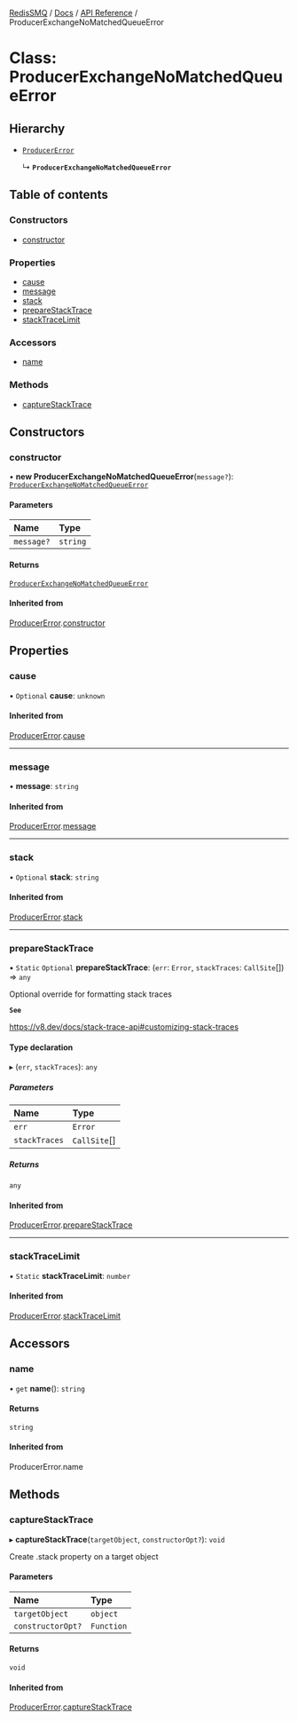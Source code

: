 [RedisSMQ](../../../README.md) / [Docs](../../README.md) / [API Reference](../README.md) / ProducerExchangeNoMatchedQueueError

# Class: ProducerExchangeNoMatchedQueueError

## Hierarchy

- [`ProducerError`](ProducerError.md)

  ↳ **`ProducerExchangeNoMatchedQueueError`**

## Table of contents

### Constructors

- [constructor](ProducerExchangeNoMatchedQueueError.md#constructor)

### Properties

- [cause](ProducerExchangeNoMatchedQueueError.md#cause)
- [message](ProducerExchangeNoMatchedQueueError.md#message)
- [stack](ProducerExchangeNoMatchedQueueError.md#stack)
- [prepareStackTrace](ProducerExchangeNoMatchedQueueError.md#preparestacktrace)
- [stackTraceLimit](ProducerExchangeNoMatchedQueueError.md#stacktracelimit)

### Accessors

- [name](ProducerExchangeNoMatchedQueueError.md#name)

### Methods

- [captureStackTrace](ProducerExchangeNoMatchedQueueError.md#capturestacktrace)

## Constructors

### constructor

• **new ProducerExchangeNoMatchedQueueError**(`message?`): [`ProducerExchangeNoMatchedQueueError`](ProducerExchangeNoMatchedQueueError.md)

#### Parameters

| Name | Type |
| :------ | :------ |
| `message?` | `string` |

#### Returns

[`ProducerExchangeNoMatchedQueueError`](ProducerExchangeNoMatchedQueueError.md)

#### Inherited from

[ProducerError](ProducerError.md).[constructor](ProducerError.md#constructor)

## Properties

### cause

• `Optional` **cause**: `unknown`

#### Inherited from

[ProducerError](ProducerError.md).[cause](ProducerError.md#cause)

___

### message

• **message**: `string`

#### Inherited from

[ProducerError](ProducerError.md).[message](ProducerError.md#message)

___

### stack

• `Optional` **stack**: `string`

#### Inherited from

[ProducerError](ProducerError.md).[stack](ProducerError.md#stack)

___

### prepareStackTrace

▪ `Static` `Optional` **prepareStackTrace**: (`err`: `Error`, `stackTraces`: `CallSite`[]) => `any`

Optional override for formatting stack traces

**`See`**

https://v8.dev/docs/stack-trace-api#customizing-stack-traces

#### Type declaration

▸ (`err`, `stackTraces`): `any`

##### Parameters

| Name | Type |
| :------ | :------ |
| `err` | `Error` |
| `stackTraces` | `CallSite`[] |

##### Returns

`any`

#### Inherited from

[ProducerError](ProducerError.md).[prepareStackTrace](ProducerError.md#preparestacktrace)

___

### stackTraceLimit

▪ `Static` **stackTraceLimit**: `number`

#### Inherited from

[ProducerError](ProducerError.md).[stackTraceLimit](ProducerError.md#stacktracelimit)

## Accessors

### name

• `get` **name**(): `string`

#### Returns

`string`

#### Inherited from

ProducerError.name

## Methods

### captureStackTrace

▸ **captureStackTrace**(`targetObject`, `constructorOpt?`): `void`

Create .stack property on a target object

#### Parameters

| Name | Type |
| :------ | :------ |
| `targetObject` | `object` |
| `constructorOpt?` | `Function` |

#### Returns

`void`

#### Inherited from

[ProducerError](ProducerError.md).[captureStackTrace](ProducerError.md#capturestacktrace)
